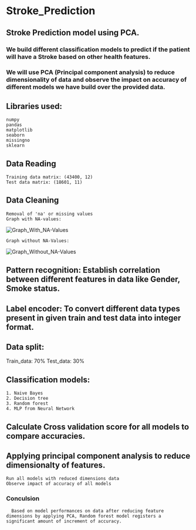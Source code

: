 
# Stroke_Prediction
## Stroke Prediction model using PCA.
### We build different classification models to predict if the patient will have a Stroke based on other health features.
### We will use PCA (Principal component analysis) to reduce dimensionality of data and observe the impact on accuracy of different models we have build over the provided data.

## Libraries used:
    numpy
    pandas
    matplotlib
    seaborn
    missingno
    sklearn
## Data Reading
    Training data matrix: (43400, 12)
    Test data matrix: (18601, 11)

## Data Cleaning
    Removal of 'na' or missing values
    Graph with NA-values:
    
   ![Graph_With_NA-Values](https://user-images.githubusercontent.com/90651908/216889070-a4e4525a-039b-4125-9212-d6c9859fcf69.jpg)

    
    Graph without NA-Values:
   ![Graph_Without_NA-Values](https://user-images.githubusercontent.com/90651908/216889980-f483be33-68fd-4eeb-92b7-cd874ae7b190.jpg)
 

## Pattern recognition: Establish correlation between different features in data like Gender, Smoke status.

## Label encoder: To convert different data types present in given train and test data into integer format. 

## Data split:
  Train_data: 70%
  Test_data: 30%
 
## Classification models:
    1. Naive Bayes
    2. Decision tree
    3. Random forest
    4. MLP from Neural Network
    
 ## Calculate Cross validation score for all models to compare accuracies.
 
 ## Applying principal component analysis to reduce dimensionalty of features.
    Run all models with reduced dimensions data
    Observe impact of accuracy of all models
    
 ### Conculsion
    
      Based on model performances on data after reducing feature dimensions by applying PCA, Random forest model registers a significant amount of increment of accuracy.
